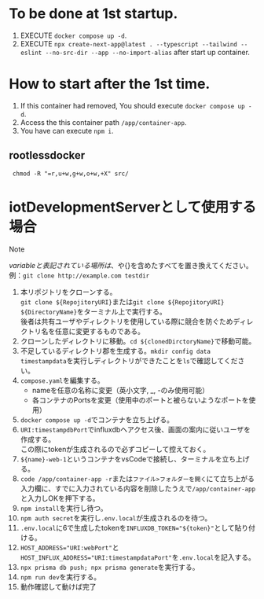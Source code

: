 # To be done at 1st startup.
1. EXECUTE `docker compose up -d`.
2. EXECUTE `npx create-next-app@latest . --typescript --tailwind --eslint --no-src-dir --app --no-import-alias` after start up container.

# How to start after the 1st time.
1. If this container had removed, You should execute `docker compose up -d`.
2. Access the this container path `/app/container-app`.
3. You have can execute `npm i`.

## rootlessdocker
```
 chmod -R "=r,u+w,g+w,o+w,+X" src/
```

# iotDevelopmentServerとして使用する場合
> [!NOTE]
> ${variable}と表記されている場所は、$や{}を含めたすべてを置き換えてください。  \
> 例：`git clone http://example.com testdir`

1. 本リポジトリをクローンする。  \
   `git clone ${RepojitoryURI}`または`git clone ${RepojitoryURI} ${DirectoryName}`をターミナル上で実行する。  \
   後者は共有ユーザやディレクトリを使用している際に競合を防ぐためディレクトリ名を任意に変更するものである。
2. クローンしたディレクトリに移動。`cd ${clonedDirctoryName}`で移動可能。
3. 不足しているディレクトリ郡を生成する。`mkdir config data timestampdata`を実行しディレクトリができたことを`ls`で確認してください。
4. `compose.yaml`を編集する。
   - nameを任意の名称に変更（英小文字, _, -のみ使用可能）
   - 各コンテナのPortsを変更（使用中のポートと被らないようなポートを使用）
5. `docker compose up -d`でコンテナを立ち上げる。
6. `URI:timestampdbPort`でinfluxdbヘアクセス後、画面の案内に従いユーザを作成する。  \
   この際にtokenが生成されるので必ずコピーして控えておく。
7. `${name}-web-1`というコンテナをvsCodeで接続し、ターミナルを立ち上げる。
8. `code /app/container-app -r`または`ファイル>フォルダーを開く`にて立ち上がる入力欄に、すでに入力されている内容を削除したうえで`/app/container-app`と入力しOKを押下する。
9. `npm install`を実行し待つ。
10. `npm auth secret`を実行し`.env.local`が生成されるのを待つ。
11. `.env.local`に6で生成したtokenを`INFLUXDB_TOKEN="${token}"`として貼り付ける。
12. `HOST_ADDRESS="URI:webPort"`と`HOST_INFLUX_ADDRESS="URI:timestampdataPort"`を`.env.local`を記入する。
13. `npx prisma db push; npx prisma generate`を実行する。
14. `npm run dev`を実行する。
15. 動作確認して動けば完了

